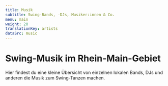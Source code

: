 ```yaml
---
title: Musik
subtitle: Swing-Bands, -DJs, Musiker:innen & Co.
menu: main
weight: 20
translationKey: artists
dataSrc: music
---
```

# Swing-Musik im Rhein-Main-Gebiet

Hier findest du eine kleine Übersicht von einzelnen lokalen Bands, DJs und anderen die Musik zum Swing-Tanzen machen.
